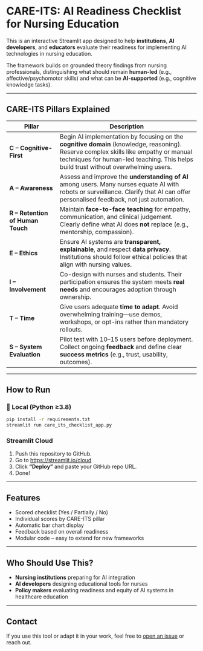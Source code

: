 
# CARE-ITS: AI Readiness Checklist for Nursing Education

This is an interactive Streamlit app designed to help **institutions**, **AI developers**, and **educators** evaluate their readiness for implementing AI technologies in nursing education.

The framework builds on grounded theory findings from nursing professionals, distinguishing what should remain **human-led** (e.g., affective/psychomotor skills) and what can be **AI-supported** (e.g., cognitive knowledge tasks).

---

## CARE-ITS Pillars Explained

| Pillar | Description |
|--------|-------------|
| **C – Cognitive-First** | Begin AI implementation by focusing on the **cognitive domain** (knowledge, reasoning). Reserve complex skills like empathy or manual techniques for human-led teaching. This helps build trust without overwhelming users. |
| **A – Awareness** | Assess and improve the **understanding of AI** among users. Many nurses equate AI with robots or surveillance. Clarify that AI can offer personalised feedback, not just automation. |
| **R – Retention of Human Touch** | Maintain **face-to-face teaching** for empathy, communication, and clinical judgement. Clearly define what AI does **not** replace (e.g., mentorship, compassion). |
| **E – Ethics** | Ensure AI systems are **transparent, explainable**, and respect **data privacy**. Institutions should follow ethical policies that align with nursing values. |
| **I – Involvement** | Co-design with nurses and students. Their participation ensures the system meets **real needs** and encourages adoption through ownership. |
| **T – Time** | Give users adequate **time to adapt**. Avoid overwhelming training—use demos, workshops, or opt-ins rather than mandatory rollouts. |
| **S – System Evaluation** | Pilot test with 10–15 users before deployment. Collect ongoing **feedback** and define clear **success metrics** (e.g., trust, usability, outcomes). |

---

## How to Run

### 🔧 Local (Python ≥3.8)

```bash
pip install -r requirements.txt
streamlit run care_its_checklist_app.py
```

### Streamlit Cloud

1. Push this repository to GitHub.
2. Go to https://streamlit.io/cloud
3. Click **“Deploy”** and paste your GitHub repo URL.
4. Done! 

---

## Features

- Scored checklist (Yes / Partially / No)
- Individual scores by CARE-ITS pillar
- Automatic bar chart display
- Feedback based on overall readiness
- Modular code – easy to extend for new frameworks

---

## Who Should Use This?

- **Nursing institutions** preparing for AI integration
- **AI developers** designing educational tools for nurses
- **Policy makers** evaluating readiness and equity of AI systems in healthcare education

---

##  Contact

If you use this tool or adapt it in your work, feel free to [open an issue](https://github.com/yourrepo/issues) or reach out.
